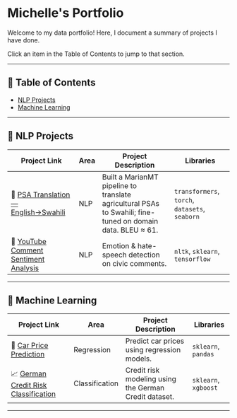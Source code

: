 # Michelle's Portfolio
Welcome to my data portfolio! Here, I document a summary of projects I have done.

Click an item in the Table of Contents to jump to that section.

---
  
## 📑 Table of Contents
- [NLP Projects](#-nlp-projects)
- [Machine Learning](#-machine-learning)

  
---

## 🧠 NLP Projects
| Project Link | Area | Project Description | Libraries |
|--------------|------|----------------------|-----------|
| 🌾 [PSA Translation — English→Swahili](https://github.com/michellekituku/PSA-Translation) | NLP | Built a MarianMT pipeline to translate agricultural PSAs to Swahili; fine-tuned on domain data. BLEU ≈ 61. | `transformers`, `torch`, `datasets`, `seaborn` |
| 📝 [YouTube Comment Sentiment Analysis](https://github.com/YourUsername/Youtube-Sentiment) | NLP | Emotion & hate-speech detection on civic comments. | `nltk`, `sklearn`, `tensorflow` |

---

## 🤖 Machine Learning
| Project Link | Area | Project Description | Libraries |
|--------------|------|----------------------|-----------|
| 🚗 [Car Price Prediction](https://github.com/YourUsername/CarPricePrediction) | Regression | Predict car prices using regression models. | `sklearn`, `pandas` |
| 📈 [German Credit Risk Classification](https://github.com/YourUsername/CreditRisk) | Classification | Credit risk modeling using the German Credit dataset. | `sklearn`, `xgboost` |

---
